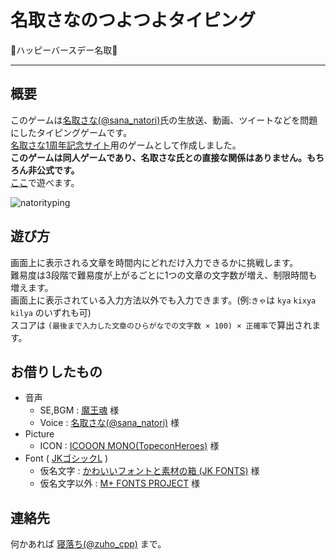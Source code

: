 # 名取さなのつよつよタイピング

🎉ハッピーバースデー名取🎉  

----

## 概要
このゲームは[名取さな(@sana_natori)](https://twitter.com/sana_natori)氏の生放送、動画、ツイートなどを問題にしたタイピングゲームです。    
[名取さな1周年記念サイト](https://1st.natorisana.love/)用のゲームとして作成しました。  
**このゲームは同人ゲームであり、名取さな氏との直接な関係はありません。もちろん非公式です。**    
[ここ](https://ueken0307.github.io/natori-typing/)で遊べます。  
  


![natorityping](https://user-images.githubusercontent.com/16350703/53887194-1b92f080-4065-11e9-8bfc-3f440a1dcaee.png)

## 遊び方
画面上に表示される文章を時間内にどれだけ入力できるかに挑戦します。  
難易度は3段階で難易度が上がるごとに1つの文章の文字数が増え、制限時間も増えます。  
画面上に表示されている入力方法以外でも入力できます。(例:`きゃ`は `kya` `kixya` `kilya` のいずれも可)  
スコアは `(最後まで入力した文章のひらがなでの文字数 × 100) × 正確率`で算出されます。    

## お借りしたもの
- 音声
    - SE,BGM : [魔王魂](https://maoudamashii.jokersounds.com/) 様
    - Voice  : [名取さな(@sana_natori)](https://twitter.com/sana_natori) 様
- Picture
    - ICON   : [ICOOON MONO(TopeconHeroes)](http://icooon-mono.com/) 様
- Font ( [JKゴシックL](http://font.cutegirl.jp/jk-font-light.html) ) 
    - 仮名文字 : [かわいいフォントと素材の箱 (JK FONTS)](http://font.cutegirl.jp/) 様
    - 仮名文字以外 : [M+ FONTS PROJECT](https://mplus-fonts.osdn.jp/) 様

## 連絡先
何かあれば [寝落ち(@zuho_cpp)](https://twitter.com/zuho_cpp) まで。 
